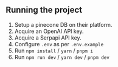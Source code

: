 ## Running the project

1. Setup a pinecone DB on their platform.
2. Acquire an OpenAI API key.
3. Acquire a Serpapi API key.
4. Configure `.env` as per `.env.example`
5. Run `npm install` / `yarn` / `pnpm i`
6. Run `npm run dev` / `yarn dev` / `pnpm dev`